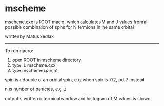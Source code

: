 # mscheme
mscheme.cxx is ROOT macro, which calculates M and J values from all possible combination of spins for N fermions in the same orbital

written by Matus Sedlak
****************************************************************************************

To run macro:
1. open ROOT in mscheme directory
2. type .L mscheme.cxx
3. type mscheme(spin,n)

spin is a double of an orbital spin, e.g. when spin is 7/2, put 7 instead

n is number of particles, e.g. 2 

output is written in terminal window and histogram of M values is shown
